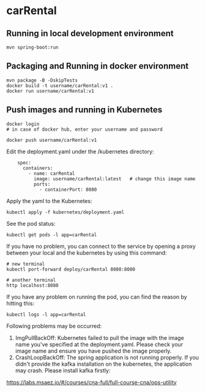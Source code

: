 # carRental

## Running in local development environment

```
mvn spring-boot:run
```

## Packaging and Running in docker environment

```
mvn package -B -DskipTests
docker build -t username/carRental:v1 .
docker run username/carRental:v1
```

## Push images and running in Kubernetes

```
docker login 
# in case of docker hub, enter your username and password

docker push username/carRental:v1
```

Edit the deployment.yaml under the /kubernetes directory:
```
    spec:
      containers:
        - name: carRental
          image: username/carRental:latest   # change this image name
          ports:
            - containerPort: 8080

```

Apply the yaml to the Kubernetes:
```
kubectl apply -f kubernetes/deployment.yaml
```

See the pod status:
```
kubectl get pods -l app=carRental
```

If you have no problem, you can connect to the service by opening a proxy between your local and the kubernetes by using this command:
```
# new terminal
kubectl port-forward deploy/carRental 8080:8080

# another terminal
http localhost:8080
```

If you have any problem on running the pod, you can find the reason by hitting this:
```
kubectl logs -l app=carRental
```

Following problems may be occurred:

1. ImgPullBackOff:  Kubernetes failed to pull the image with the image name you've specified at the deployment.yaml. Please check your image name and ensure you have pushed the image properly.
1. CrashLoopBackOff: The spring application is not running properly. If you didn't provide the kafka installation on the kubernetes, the application may crash. Please install kafka firstly:

https://labs.msaez.io/#/courses/cna-full/full-course-cna/ops-utility

